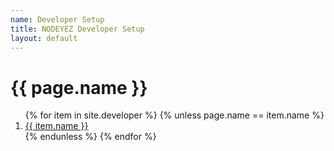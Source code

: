 ```yaml
---
name: Developer Setup
title: NODEYEZ Developer Setup
layout: default
---
```


# {{ page.name }}

<ol>
{% for item in site.developer %}
{% unless page.name == item.name %}
<li class="tag-h1"><a href="{{ item.url }}">{{ item.name }}</a></li>
{% endunless %}
{% endfor %}
</ol>

